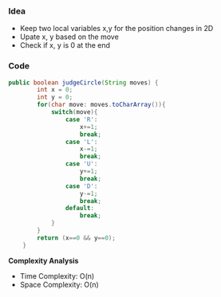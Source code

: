 ### Idea
- Keep two local variables x,y for the position changes in 2D
- Upate x, y based on the move
- Check if x, y is 0 at the end
### Code

```java
public boolean judgeCircle(String moves) {
        int x = 0;
        int y = 0;
        for(char move: moves.toCharArray()){
            switch(move){
                case 'R':
                    x+=1;
                    break;
                case 'L':
                    x-=1;
                    break;
                case 'U':
                    y+=1;
                    break;
                case 'D':
                    y-=1;
                    break;
                default:
                    break;
            }
        }
        return (x==0 && y==0);
    }

```

**Complexity Analysis**

- Time Complexity: O(n)
- Space Complexity: O(n)
